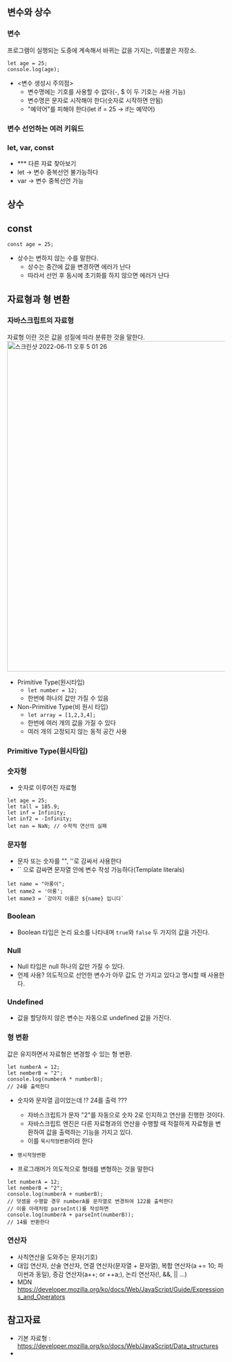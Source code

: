 ## 변수와 상수

### 변수
프로그램이 실행되는 도중에 계속해서 바뀌는 값을 가지는, 이름붙은 저장소.

```
let age = 25;
console.log(age);
```

- <변수 생성시 주의점>
    - 변수명에는 기호를 사용할 수 없다(-, $ 이 두 기호는 사용 가능)
    - 변수명은 문자로 시작해야 한다(숫자로 시작하면 안됨)
    - "예약어"를 피해야 한다(let if = 25 -> if는 예약어)

### 변수 선언하는 여러 키워드
### let, var, const
- *** 다른 자료 찾아보기
- let -> 변수 중복선언 불가능하다
- var -> 변수 중복선언 가능

## 상수
## const
```
const age = 25;
```
- 상수는 변하지 않는 수를 말한다.
    - 상수는 중간에 값을 변경하면 에러가 난다
    - 따라서 선언 후 동시에 초기화를 하지 않으면 에러가 난다


## 자료형과 형 변환
### 자바스크립트의 자료형
자료형 이란 것은 값을 성질에 따라 분류한 것을 말한다.
<img width="765" alt="스크린샷 2022-06-11 오후 5 01 26" src="https://user-images.githubusercontent.com/96563289/173179232-bf527aba-2521-48c3-a37a-5c3a99b5c348.png">

- Primitive Type(원시타입)
    - `let number = 12;`
    - 한번에 하나의 값만 가질 수 있음
- Non-Primitive Type(비 원시 타입)
    - `let array = [1,2,3,4];`
    - 한번에 여러 개의 값을 가질 수 있다
    - 여러 개의 고정되지 않는 동적 공간 사용

### Primitive Type(원시타입)
### 숫자형
- 숫자로 이루어진 자료형

```
let age = 25;
let tall = 185.9;
let inf = Infinity;
let inf2 = -Infinity;
let nan = NaN; // 수학적 연산의 실패
```

### 문자형
- 문자 또는 숫자를 "", ''로 감싸서 사용한다
- `` 으로 감싸면 문자열 안에 변수 작성 가능하다(Template literals)

```
let name = "아롱이";
let name2 = '아롱';
let mame3 = `강아지 이름은 ${name} 입니다`
```

### Boolean
- Boolean 타입은 논리 요소를 나타내며 `true`와 `false` 두 가지의 값을 가진다.

### Null 
- Null 타입은 null 하나의 값만 가질 수 있다.
- 언제 사용? 의도적으로 선언한 변수가 아무 값도 안 가지고 있다고 명시할 때 사용한다.

### Undefined
- 값을 할당하지 않은 변수는 자동으로 undefined 값을 가진다.

### 형 변환
값은 유지하면서 자료형은 변경할 수 있는 형 변환.

```
let numberA = 12;
let nemberB = "2";
console.log(numberA * numberB);
// 24를 출력한다
```

- 숫자와 문자열 곱이었는데 !? 24를 출력 ???
    - 자바스크립트가 문자 "2"를 자동으로 숫자 2로 인지하고 연산을 진행한 것이다.
    - 자바스크립트 엔진은 다른 자료형과의 연산을 수행할 때 적절하게 자료형을 변환하여 값을 출력하는 기능을 가지고 있다.  
    - 이를 `묵시적형변환`이라 한다

- `명시적형변환`
- 프로그래머가 의도적으로 형태를 변형하는 것을 말한다

```
let numberA = 12;
let nemberB = "2";
console.log(numberA + numberB);
// 덧셈을 수행할 경우 numberA를 문자열로 변경하여 122를 출력한다
// 이를 아래처럼 parseInt()를 작성하면 
console.log(numberA + parseInt(numberB));
// 14를 반환한다
```


### 연산자
- 사칙연산을 도와주는 문자(기호)
- 대입 연산자, 산술 연산자, 연결 연산자(문자열 + 문자열), 복합 연산자(a += 10; 파이썬과 동일), 증감 연산자(a++; or ++a;), 논리 연산자(!, &&, || ...) 
- MDN https://developer.mozilla.org/ko/docs/Web/JavaScript/Guide/Expressions_and_Operators


## 참고자료
- 기본 자료형 : https://developer.mozilla.org/ko/docs/Web/JavaScript/Data_structures
- 





